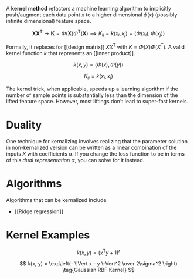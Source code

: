 A **kernel method** refactors a machine learning algorithm to implicitly push/augment each data point $x$ to a higher dimensional $\phi(x)$ (possibly infinite dimensional) feature space. 

$$
\pmb{X}\pmb{X}^\mathsf{T} \to \pmb{K} = \Phi(\pmb{X})\Phi^\mathsf{T}(\pmb{X}) \implies K_{ij} = k(x_i, x_j) = \langle \Phi(x_i), \Phi(x_j) \rangle
$$

Formally, it replaces for [[design matrix]] $XX^\mathsf{T}$ with $K = \Phi(X)\Phi(X^\mathsf{T})$. A valid kernel function $k$ that represents an [[inner product]].

$$
k(x, y) = \langle \Phi(x), \Phi(y) \rangle
$$

$$
K_{ij} = k(x_i, x_j)
$$

The kernel trick, when applicable, speeds up a learning algorithm if the number of sample points is substantially less than the dimension of the lifted feature space. However, most liftings don't lead to super-fast kernels.

# Duality

One technique for kernalizing involves realizing that the parameter solution in non-kernalized version can be written as a linear combination of the inputs $X$ with coefficients $\alpha$. If you change the loss function to be in terms of this _dual representation_ $\alpha$, you can solve for it instead.

# Algorithms

Algorithms that can be kernalized include

* [[Ridge regression]]

# Kernel Examples

$$
k(x, y) = (x^\mathsf{T} y + 1)^r
\tag{Polynomial Kernel}
$$


$$
k(x, y) = \exp\left(- \lVert x - y \rVert^2 \over 2\sigma^2 \right)
\tag{Gaussian RBF Kernel}
$$

